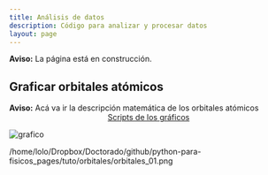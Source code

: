 ```yaml
---
title: Análisis de datos
description: Código para analizar y procesar datos
layout: page
---
```



<div class="alert alert-danger" role="alert" >
  <strong>Aviso:</strong> La página está en construcción.
</div>


## Graficar orbitales atómicos

<div class="alert alert-danger" role="alert" >
  <strong>Aviso:</strong> Acá va ir la descripción matemática de los orbitales atómicos
</div>


<center>
<a href="https://github.com/marceluda/python-para-fisicos/tree/master/tutoriales/analisis" class="btn btn-primary btn-lg" role="button">
Scripts de los gráficos
</a>
</center>

![grafico](orbitales_01.png "grafico")



/home/lolo/Dropbox/Doctorado/github/python-para-fisicos_pages/tuto/orbitales/orbitales_01.png
